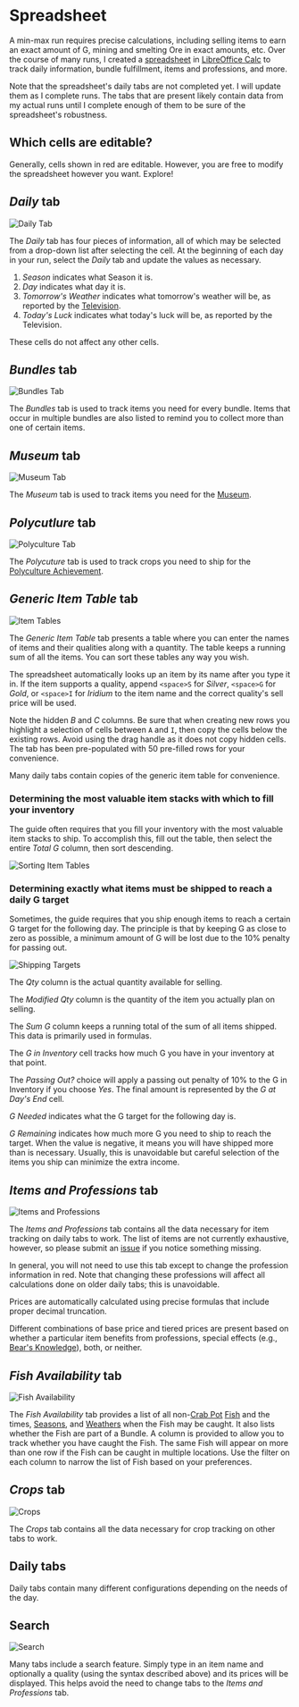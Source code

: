 # Spreadsheet

A min-max run requires precise calculations, including selling items to earn an exact amount of G, mining and smelting Ore in exact amounts, etc. Over the course of many runs, I created a [spreadsheet](min-max.ods) in [LibreOffice Calc](https://www.libreoffice.org/download/download) to track daily information, bundle fulfillment, items and professions, and more.

Note that the spreadsheet's daily tabs are not completed yet. I will update them as I complete runs. The tabs that are present likely contain data from my actual runs until I complete enough of them to be sure of the spreadsheet's robustness.

## Which cells are editable?

Generally, cells shown in red are editable. However, you are free to modify the spreadsheet however you want. Explore!

## *Daily* tab

![Daily Tab](images/daily-tab.png)

The *Daily* tab has four pieces of information, all of which may be selected from a drop-down list after selecting the cell. At the beginning of each day in your run, select the *Daily* tab and update the values as necessary.

1. *Season* indicates what Season it is.
2. *Day* indicates what day it is.
3. *Tomorrow's Weather* indicates what tomorrow's weather will be, as reported by the [Television](https://stardewvalleywiki.com/Television).
4. *Today's Luck* indicates what today's luck will be, as reported by the Television.

These cells do not affect any other cells.

## *Bundles* tab

![Bundles Tab](images/bundles-tab.png)

The *Bundles* tab is used to track items you need for every bundle. Items that occur in multiple bundles are also listed to remind you to collect more than one of certain items.

## *Museum* tab

![Museum Tab](images/museum-tab.png)

The *Museum* tab is used to track items you need for the [Museum](https://stardewvalleywiki.com/Museum).

## *Polycutlure* tab

![Polyculture Tab](images/polyculture-tab.png)

The *Polycuture* tab is used to track crops you need to ship for the [Polyculture Achievement](https://stardewvalleywiki.com/Achievements#Notes).

## *Generic Item Table* tab

![Item Tables](images/generic-item-table-tab.png)

The *Generic Item Table* tab presents a table where you can enter the names of items and their qualities along with a quantity. The table keeps a running sum of all the items. You can sort these tables any way you wish.

The spreadsheet automatically looks up an item by its name after you type it in. If the item supports a quality, append `<space>S` for *Silver*, `<space>G` for *Gold*, or `<space>I` for *Iridium* to the item name and the correct quality's sell price will be used.

Note the hidden *B* and *C* columns. Be sure that when creating new rows you highlight a selection of cells between `A` and `I`, then copy the cells below the existing rows. Avoid using the drag handle as it does not copy hidden cells. The tab has been pre-populated with 50 pre-filled rows for your convenience.

Many daily tabs contain copies of the generic item table for convenience.

### Determining the most valuable item stacks with which to fill your inventory

The guide often requires that you fill your inventory with the most valuable item stacks to ship. To accomplish this, fill out the table, then select the entire *Total G* column, then sort descending.

![Sorting Item Tables](images/sorting-item-tables.png)

### Determining exactly what items must be shipped to reach a daily G target

Sometimes, the guide requires that you ship enough items to reach a certain G target for the following day. The principle is that by keeping G as close to zero as possible, a minimum amount of G will be lost due to the 10% penalty for passing out.

![Shipping Targets](images/shipping-targets.png)

The *Qty* column is the actual quantity available for selling.

The *Modified Qty* column is the quantity of the item you actually plan on selling.

The *Sum G* column keeps a running total of the sum of all items shipped. This data is primarily used in formulas.

The *G in Inventory* cell tracks how much G you have in your inventory at that point.

The *Passing Out?* choice will apply a passing out penalty of 10% to the G in Inventory if you choose *Yes*. The final amount is represented by the *G at Day's End* cell.

*G Needed* indicates what the G target for the following day is.

*G Remaining* indicates how much more G you need to ship to reach the target. When the value is negative, it means you will have shipped more than is necessary. Usually, this is unavoidable but careful selection of the items you ship can minimize the extra income.

## *Items and Professions* tab

![Items and Professions](images/items-and-professions-tab.png)

The *Items and Professions* tab contains all the data necessary for item tracking on daily tabs to work. The list of items are not currently exhaustive, however, so please submit an [issue](https://github.com/nathan-alden-sr/stardew-valley/issues) if you notice something missing.

In general, you will not need to use this tab except to change the profession information in red. Note that changing these professions will affect all calculations done on older daily tabs; this is unavoidable.

Prices are automatically calculated using precise formulas that include proper decimal truncation.

Different combinations of base price and tiered prices are present based on whether a particular item benefits from professions, special effects (e.g., [Bear's Knowledge](https://stardewvalleywiki.com/Bear%27s_Knowledge)), both, or neither.

## *Fish Availability* tab

![Fish Availability](images/fish-availability-tab.png)

The *Fish Availability* tab provides a list of all non-[Crab Pot](https://stardewvalleywiki.com/Crab_Pot) [Fish](https://stardewvalleywiki.com/Fish) and the times, [Seasons](https://stardewvalleywiki.com/Seasons), and [Weathers](https://stardewvalleywiki.com/Weather) when the Fish may be caught. It also lists whether the Fish are part of a Bundle. A column is provided to allow you to track whether you have caught the Fish. The same Fish will appear on more than one row if the Fish can be caught in multiple locations. Use the filter on each column to narrow the list of Fish based on your preferences.

## *Crops* tab

![Crops](images/crops-tab.png)

The *Crops* tab contains all the data necessary for crop tracking on other tabs to work.

## Daily tabs

Daily tabs contain many different configurations depending on the needs of the day.

## Search

![Search](images/search.png)

Many tabs include a search feature. Simply type in an item name and optionally a quality (using the syntax described above) and its prices will be displayed. This helps avoid the need to change tabs to the *Items and Professions* tab.
